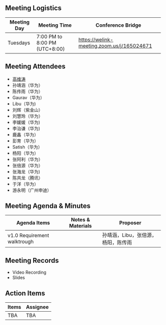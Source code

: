 ## Meeting Logistics

| Meeting Day  |  Meeting Time  | Conference Bridge  |
|---|---|---|
| Tuesdays  | 7:00 PM to 8:00 PM (UTC+8:00)   |  https://welink-meeting.zoom.us/j/165024671 |


## Meeting Attendees
- [高维涛](https://gitee.com/Gao_Victor)
- 孙靖涵（华为）
- 陈传雨（华为）
- Gaurav（华为）
- Libu（华为)
- 刘辉（紫金山）
- 刘慧玲（华为）
- 李媛媛（华为)
- 李治谦（华为)
- 鹿鑫（华为）
- 彭育（华为）
- Satish（华为）
- 杨阳（华为）
- 张阿利（华为）
- 张倍源（华为）
- 张海龙（华为)
- 陈共龙（腾讯）
- 于洋（华为）
- 游永明（广州申迪）


## Meeting Agenda & Minutes
|  Agenda Items  |  Notes & Materials   |  Proposer |
|---|---|---|
|  v1.0 Requirement walktrough  |   | 孙靖涵，Libu，张倍源，杨阳，陈传雨 |

## Meeting Records
- Video Recording
- Slides


## Action Items
|  Items | Assignee   |
|---|---|
|  TBA | TBA |



